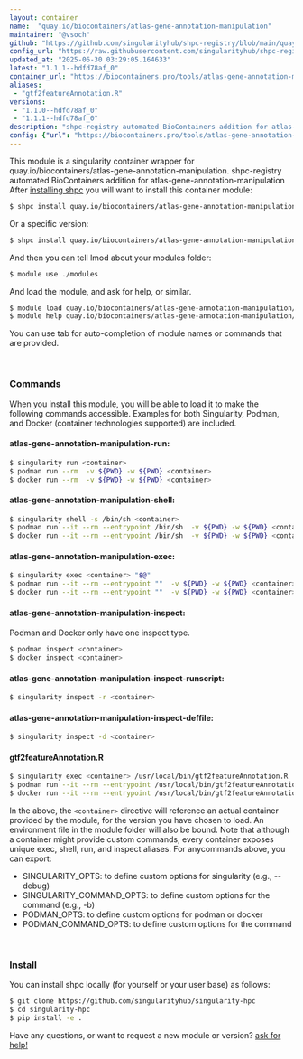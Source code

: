 ```yaml
---
layout: container
name:  "quay.io/biocontainers/atlas-gene-annotation-manipulation"
maintainer: "@vsoch"
github: "https://github.com/singularityhub/shpc-registry/blob/main/quay.io/biocontainers/atlas-gene-annotation-manipulation/container.yaml"
config_url: "https://raw.githubusercontent.com/singularityhub/shpc-registry/main/quay.io/biocontainers/atlas-gene-annotation-manipulation/container.yaml"
updated_at: "2025-06-30 03:29:05.164633"
latest: "1.1.1--hdfd78af_0"
container_url: "https://biocontainers.pro/tools/atlas-gene-annotation-manipulation"
aliases:
 - "gtf2featureAnnotation.R"
versions:
 - "1.1.0--hdfd78af_0"
 - "1.1.1--hdfd78af_0"
description: "shpc-registry automated BioContainers addition for atlas-gene-annotation-manipulation"
config: {"url": "https://biocontainers.pro/tools/atlas-gene-annotation-manipulation", "maintainer": "@vsoch", "description": "shpc-registry automated BioContainers addition for atlas-gene-annotation-manipulation", "latest": {"1.1.1--hdfd78af_0": "sha256:099d0e113ec89a65cad7b4546a3b42a2cb76f9c01cb8ca4fe3893e94eb94ea7c"}, "tags": {"1.1.0--hdfd78af_0": "sha256:6df522ec18b3e22021768a94ff0de7aa191729220a83040c31b41210f2b65967", "1.1.1--hdfd78af_0": "sha256:099d0e113ec89a65cad7b4546a3b42a2cb76f9c01cb8ca4fe3893e94eb94ea7c"}, "docker": "quay.io/biocontainers/atlas-gene-annotation-manipulation", "aliases": {"gtf2featureAnnotation.R": "/usr/local/bin/gtf2featureAnnotation.R"}}
---
```


This module is a singularity container wrapper for quay.io/biocontainers/atlas-gene-annotation-manipulation.
shpc-registry automated BioContainers addition for atlas-gene-annotation-manipulation
After [installing shpc](#install) you will want to install this container module:


```bash
$ shpc install quay.io/biocontainers/atlas-gene-annotation-manipulation
```

Or a specific version:

```bash
$ shpc install quay.io/biocontainers/atlas-gene-annotation-manipulation:1.1.1--hdfd78af_0
```

And then you can tell lmod about your modules folder:

```bash
$ module use ./modules
```

And load the module, and ask for help, or similar.

```bash
$ module load quay.io/biocontainers/atlas-gene-annotation-manipulation/1.1.1--hdfd78af_0
$ module help quay.io/biocontainers/atlas-gene-annotation-manipulation/1.1.1--hdfd78af_0
```

You can use tab for auto-completion of module names or commands that are provided.

<br>

### Commands

When you install this module, you will be able to load it to make the following commands accessible.
Examples for both Singularity, Podman, and Docker (container technologies supported) are included.

#### atlas-gene-annotation-manipulation-run:

```bash
$ singularity run <container>
$ podman run --rm  -v ${PWD} -w ${PWD} <container>
$ docker run --rm  -v ${PWD} -w ${PWD} <container>
```

#### atlas-gene-annotation-manipulation-shell:

```bash
$ singularity shell -s /bin/sh <container>
$ podman run --it --rm --entrypoint /bin/sh  -v ${PWD} -w ${PWD} <container>
$ docker run --it --rm --entrypoint /bin/sh  -v ${PWD} -w ${PWD} <container>
```

#### atlas-gene-annotation-manipulation-exec:

```bash
$ singularity exec <container> "$@"
$ podman run --it --rm --entrypoint ""  -v ${PWD} -w ${PWD} <container> "$@"
$ docker run --it --rm --entrypoint ""  -v ${PWD} -w ${PWD} <container> "$@"
```

#### atlas-gene-annotation-manipulation-inspect:

Podman and Docker only have one inspect type.

```bash
$ podman inspect <container>
$ docker inspect <container>
```

#### atlas-gene-annotation-manipulation-inspect-runscript:

```bash
$ singularity inspect -r <container>
```

#### atlas-gene-annotation-manipulation-inspect-deffile:

```bash
$ singularity inspect -d <container>
```


#### gtf2featureAnnotation.R

```bash
$ singularity exec <container> /usr/local/bin/gtf2featureAnnotation.R
$ podman run --it --rm --entrypoint /usr/local/bin/gtf2featureAnnotation.R   -v ${PWD} -w ${PWD} <container> -c " $@"
$ docker run --it --rm --entrypoint /usr/local/bin/gtf2featureAnnotation.R   -v ${PWD} -w ${PWD} <container> -c " $@"
```



In the above, the `<container>` directive will reference an actual container provided
by the module, for the version you have chosen to load. An environment file in the
module folder will also be bound. Note that although a container
might provide custom commands, every container exposes unique exec, shell, run, and
inspect aliases. For anycommands above, you can export:

 - SINGULARITY_OPTS: to define custom options for singularity (e.g., --debug)
 - SINGULARITY_COMMAND_OPTS: to define custom options for the command (e.g., -b)
 - PODMAN_OPTS: to define custom options for podman or docker
 - PODMAN_COMMAND_OPTS: to define custom options for the command

<br>

### Install

You can install shpc locally (for yourself or your user base) as follows:

```bash
$ git clone https://github.com/singularityhub/singularity-hpc
$ cd singularity-hpc
$ pip install -e .
```

Have any questions, or want to request a new module or version? [ask for help!](https://github.com/singularityhub/singularity-hpc/issues)